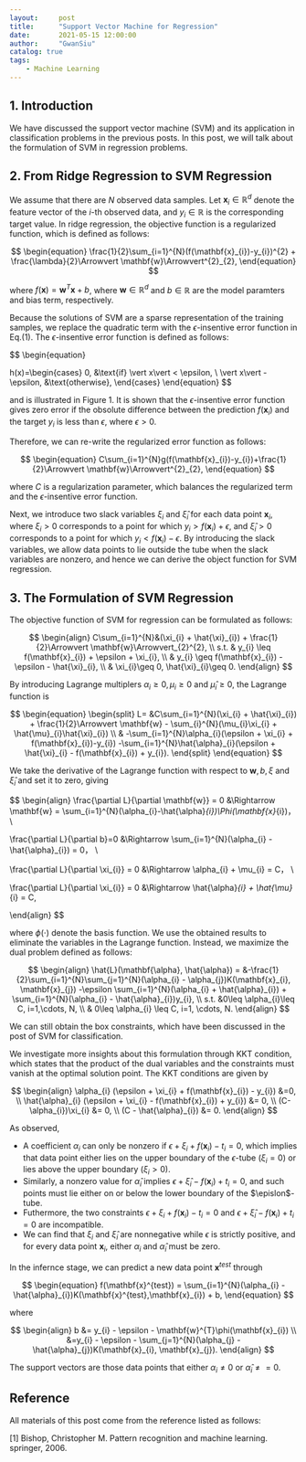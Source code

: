 ```yaml
---
layout:     post
title:      "Support Vector Machine for Regression"
date:       2021-05-15 12:00:00
author:     "GwanSiu"
catalog: true
tags:
    - Machine Learning
---
```


## 1. Introduction

We have discussed the support vector machine (SVM) and its application in classification problems in the previous posts. In this post, we will talk about the formulation of SVM in regression problems.

## 2. From Ridge Regression to SVM Regression 

We assume that there are $N$ observed data samples. Let $\mathbf{x}_{i}\in\mathbb{R}^{d}$ denote the feature vector of the $i$-th observed data, and $y_{i}\in\mathbb{R}$ is the corresponding target value. In ridge regression, the objective function is a regularized function, which is defined as follows:

$$
\begin{equation}
\frac{1}{2}\sum_{i=1}^{N}(f(\mathbf{x}_{i})-y_{i})^{2} + \frac{\lambda}{2}\Arrowvert \mathbf{w}\Arrowvert^{2}_{2},
\end{equation}
$$

where $f(\mathbf{x}) = \mathbf{w}^{T}\mathbf{x}+b$, where $\mathbf{w}\in\mathbb{R}^{d}$ and $b\in\mathbb{R}$ are the model paramters and bias term, respectively. 

Because the solutions of SVM are a sparse representation of the training samples, we replace the quadratic term with the $\epsilon$-insentive error function in Eq.(1). The $\epsilon$-insentive error function is defined as follows:

$$
\begin{equation}

h(x)=\begin{cases}
0, &\text{if} \vert x\vert < \epsilon, \\
\vert x\vert -\epsilon, &\text{otherwise},
\end{cases}
\end{equation}
$$

and is illustrated in Figure 1. It is shown that the $\epsilon$-insentive error function gives zero error if the obsolute difference between the prediction $f(\mathbf{x}_{i})$ and the target $y_{i}$ is less than $\epsilon$, where $\epsilon>0$. 

Therefore, we can re-write the regularized error function as follows:

$$
\begin{equation}
C\sum_{i=1}^{N}g(f(\mathbf{x}_{i})-y_{i})+\frac{1}{2}\Arrowvert \mathbf{w}\Arrowvert^{2}_{2},
\end{equation}
$$

where $C$ is a regularization parameter, which balances the regularized term and the $\epsilon$-insentive error function.

Next, we introduce two slack variables $\xi_{i}$ and $\hat{\xi}_{i}$ for each data point $\mathbf{x}_{i}$, where $\xi_{i}>0$ corresponds to a point for which $y_{i} > f(\mathbf{x}_{i}) + \epsilon$, and $\hat{\xi}_{i}>0$ corresponds to a point for which $y_{i}<f(\mathbf{x}_{i})-\epsilon$. By introducing the slack variables, we allow data points to lie outside the tube when the slack variables are nonzero, and hence we can derive the object function for SVM regression.

## 3. The Formulation of SVM Regression

The objective function of SVM for regression can be formulated as follows:

$$
\begin{align}
C\sum_{i=1}^{N}&(\xi_{i} + \hat{\xi}_{i}) + \frac{1}{2}\Arrowvert \mathbf{w}\Arrowvert_{2}^{2}, \\
s.t. & y_{i} \leq f(\mathbf{x}_{i}) + \epsilon + \xi_{i}, \\
& y_{i} \geq f(\mathbf{x}_{i}) - \epsilon - \hat{\xi}_{i}, \\
& \xi_{i}\geq 0, \hat{\xi}_{i}\geq 0.
\end{align}
$$

By introducing Lagrange multiplers $\alpha_{i}\geq 0, \mu_{i}\geq 0$ and $\hat{\mu}_{i}\geq 0$, the Lagrange function is

$$
\begin{equation}
\begin{split}
L= &C\sum_{i=1}^{N}(\xi_{i} + \hat{\xi}_{i}) + \frac{1}{2}\Arrowvert \mathbf{w} - \sum_{i}^{N}(\mu_{i}\xi_{i} + \hat{\mu}_{i}\hat{\xi}_{i}) \\
& -\sum_{i=1}^{N}\alpha_{i}(\epsilon + \xi_{i} + f(\mathbf{x}_{i})-y_{i}) -\sum_{i=1}^{N}\hat{\alpha}_{i}(\epsilon + \hat{\xi}_{i} - f(\mathbf{x}_{i}) + y_{i}).
\end{split}
\end{equation}
$$

We take the derivative of the Lagrange function with respect to $\mathbf{w}, b, \xi$ and $\hat{\xi}_{i}$ and set it to zero, giving

$$
\begin{align}
\frac{\partial L}{\partial \mathbf{w}} = 0 &\Rightarrow \mathbf{w} = \sum_{i=1}^{N}(\alpha_{i}-\hat{\alpha}_{i})\Phi(\mathbf{x}_{i})， \\

\frac{\partial L}{\partial b}=0 &\Rightarrow \sum_{i=1}^{N}(\alpha_{i} - \hat{\alpha}_{i}) = 0， \\

\frac{\partial L}{\partial \xi_{i}} = 0 &\Rightarrow \alpha_{i} + \mu_{i} = C， \\

\frac{\partial L}{\partial \xi_{i}} = 0 &\Rightarrow \hat{\alpha}_{i} + \hat{\mu}_{i} = C,

\end{align}
$$

where $\phi(\cdot)$ denote the basis function. We use the obtained results to eliminate the variables in the Lagrange function. Instead, we maximize the dual problem defined as follows:

$$
\begin{align}
\hat{L}(\mathbf{\alpha}, \hat{\alpha}) = &-\frac{1}{2}\sum_{i=1}^{N}\sum_{j=1}^{N}(\alpha_{i} - \alpha_{j})K(\mathbf{x}_{i}, \mathbf{x}_{j}) -\epsilon \sum_{i=1}^{N}(\alpha_{i} + \hat{\alpha}_{i}) + \sum_{i=1}^{N}(\alpha_{i} - \hat{\alpha}_{i})y_{i}, \\
s.t. &0\leq \alpha_{i}\leq C, i=1,\cdots, N, \\
& 0\leq \alpha_{i} \leq C, i=1, \cdots, N.
\end{align}
$$

We can still obtain the box constraints, which have been discussed in the post of SVM for classification.

We investigate more insights about this formulation through KKT condition, which states that the product of the dual variables and the constraints must vanish at the optimal solution point. The KKT conditions are given by

$$
\begin{align}
\alpha_{i} (\epsilon + \xi_{i} + f(\mathbf{x}_{i}) - y_{i}) &=0, \\
\hat{\alpha}_{i} (\epsilon + \xi_{i} - f(\mathbf{x}_{i}) + y_{i}) &= 0, \\
(C- \alpha_{i})\xi_{i} &= 0, \\
(C - \hat{\alpha}_{i}) &= 0.
\end{align}
$$

As observed, 

- A coefficient $\alpha_{i}$ can only be nonzero if $\epsilon + \xi_{i}+f(\mathbf{x}_{i}) - t_{i}=0$, which implies that data point either lies on the upper boundary of the $\epsilon$-tube ($\xi_{i}=0$) or lies above the upper boundary $(\xi_{i} > 0)$. 
- Similarly, a nonzero value for $\hat{\alpha}_{i}$ implies $\epsilon + \hat{\xi}_{i} - f(\mathbf{x}_{i}) + t_{i} = 0$, and such points must lie either on or below the lower boundary of the $\epislon$-tube. 
- Futhermore, the two constraints $\epsilon + \xi_{i} + f(\mathbf{x}_{i}) - t_{i} = 0$ and $\epsilon + \hat{\xi}_{i} - f(\mathbf{x}_{i}) + t_{i} = 0$ are incompatible. 
- We can find that $\xi_{i}$ and $\hat{\xi}_{i}$ are nonnegative while $\epsilon$ is strictly positive, and for every data point $\mathbf{x}_{i}$, either $\alpha_{i}$ and $\hat{\alpha}_{i}$ must be zero.

In the infernce stage, we can predict a new data point $\mathbf{x}^{test}$ through

$$
\begin{equation}
f(\mathbf{x}^{test}) = \sum_{i=1}^{N}(\alpha_{i} - \hat{\alpha}_{i})K(\mathbf{x}^{test},\mathbf{x}_{i}) + b,
\end{equation}
$$

where 

$$
\begin{align}
b &= y_{i} - \epsilon - \mathbf{w}^{T}\phi(\mathbf{x}_{i}) \\ 
&=y_{i} - \epsilon - \sum_{j=1}^{N}(\alpha_{j} - \hat{\alpha}_{j})K(\mathbf{x}_{i}, \mathbf{x}_{j}).
\end{align}
$$

The support vectors are those data points that either $\alpha_{i}\neq 0$ or $\hat{\alpha}_{i}\neq =0$.

## Reference

All materials of this post come from the reference listed as follows:

[1] Bishop, Christopher M. Pattern recognition and machine learning. springer, 2006.












